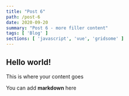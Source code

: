 ```yaml
---
title: "Post 6"
path: /post-6
date: 2020-09-20
summary: "Post 6 - more filler content"
tags: [ 'Blog' ]
sections: [ 'javascript', 'vue', 'gridsome' ]
---
```


## Hello world!

This is where your content goes

You can add **markdown** here
